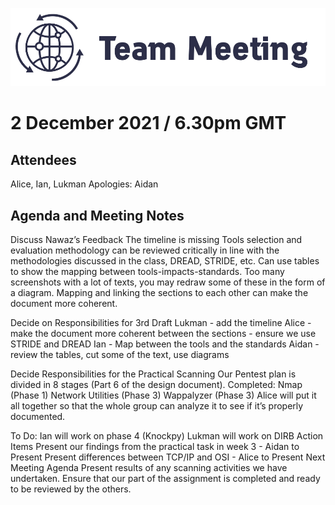 ![Logo](Images/Meeting.png)
# 2 December 2021 / 6.30pm GMT #
## Attendees ##
Alice, Ian, Lukman    Apologies: Aidan
## Agenda and Meeting Notes ##
Discuss Nawaz’s Feedback
The timeline is missing
Tools selection and evaluation methodology can be reviewed critically in line with the methodologies discussed in the class, DREAD, STRIDE, etc.
Can use tables to show the mapping between tools-impacts-standards.
Too many screenshots with a lot of texts, you may redraw some of these in the form of a diagram.
Mapping and linking the sections to each other can make the document more coherent.

Decide on Responsibilities for 3rd Draft
Lukman - add the timeline
Alice - make the document more coherent between the sections  - ensure we use STRIDE and DREAD
Ian - Map between the tools and the standards
Aidan - review the tables, cut some of the text, use diagrams

Decide Responsibilities for the Practical Scanning
Our Pentest plan is divided in 8 stages (Part 6 of the design document). 
Completed:
Nmap (Phase 1)
Network Utilities (Phase 3)
Wappalyzer (Phase 3)
Alice will put it all together so that the whole group can analyze it to see if it’s properly documented. 

To Do:
Ian will work on phase 4 (Knockpy)
Lukman will work on DIRB
Action Items
Present our findings from the practical task in week 3 - Aidan to Present
Present differences between TCP/IP and OSI - Alice to Present
Next Meeting Agenda
Present results of any scanning activities we have undertaken.
Ensure that our part of the assignment is completed and ready to be reviewed by the others.

